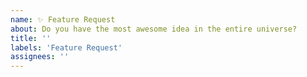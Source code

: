 ```yaml
---
name: ✨ Feature Request
about: Do you have the most awesome idea in the entire universe?
title: ''
labels: 'Feature Request'
assignees: ''
---
```

